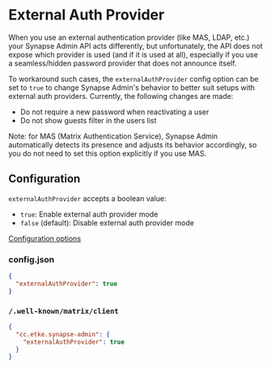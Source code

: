 # External Auth Provider

When you use an external authentication provider (like MAS, LDAP, etc.) your Synapse Admin API acts differently,
but unfortunately, the API does not expose which provider is used (and if it is used at all), especially if you use a
seamless/hidden password provider that does not announce itself.

To workaround such cases, the `externalAuthProvider` config option can be set to `true` to change Synapse Admin's
behavior to better suit setups with external auth providers. Currently, the following changes are made:
* Do not require a new password when reactivating a user
* Do not show guests filter in the users list

Note: for MAS (Matrix Authentication Service), Synapse Admin automatically detects its presence and adjusts its behavior
accordingly, so you do not need to set this option explicitly if you use MAS.

## Configuration

`externalAuthProvider` accepts a boolean value:
* `true`: Enable external auth provider mode
* `false` (default): Disable external auth provider mode

[Configuration options](config.md)


### config.json

```json
{
  "externalAuthProvider": true
}
```

### `/.well-known/matrix/client`

```json
{
  "cc.etke.synapse-admin": {
    "externalAuthProvider": true
  }
}
```
